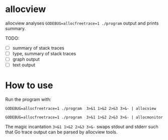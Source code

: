 # allocview

allocview analyses `GODEBUG=allocfreetrace=1 ./program` output and prints summary.

TODO:

* [ ] summary of stack traces
* [ ] type, summary of stack traces
* [ ] graph output
* [ ] text output

# How to use

Run the program with:

```
GODEBUG=allocfreetrace=1 ./program  3>&1 1>&2 2>&3 3>&- | allocview

GODEBUG=allocfreetrace=1 ./program  3>&1 1>&2 2>&3 3>&- | allocmonitor
```

The magic incantation `3>&1 1>&2 2>&3 3>&-` swaps stdout and stderr such that Go trace output can be parsed by allocview tools.